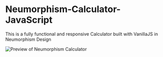 # Neumorphism-Calculator-JavaScript
This is a fully functional and responsive Calculator built with VanillaJS in Neumorphism Design

![Preview of Neumorphism Calculator](https://kelvinblaze.github.io/Neumorphism-Calculator/preview.png)
